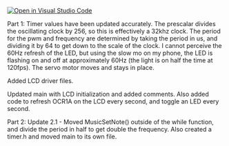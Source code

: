 [![Open in Visual Studio Code](https://classroom.github.com/assets/open-in-vscode-c66648af7eb3fe8bc4f294546bfd86ef473780cde1dea487d3c4ff354943c9ae.svg)](https://classroom.github.com/online_ide?assignment_repo_id=7680393&assignment_repo_type=AssignmentRepo)

Part 1: Timer values have been updated accurately. The prescalar divides the oscillating clock by 256, so this is effectively a 32khz clock. The period for the pwm and frequency are determined by taking the period in us, and dividing it by 64 to get down to the scale of the clock.
I cannot perceive the 60Hz refresh of the LED, but using the slow mo on my phone, the LED is flashing on and off at approximately 60Hz (the light is on half the time at 120fps). The servo motor moves and stays in place.

Added LCD driver files.

Updated main with LCD initialization and added comments. Also added code to refresh OCR1A on the LCD every second, and toggle an LED every second.

Part 2: Update 2.1 - Moved MusicSetNote() outside of the while function, and divide the period in half to get double the frequency. Also created a timer.h and moved main to its own file.